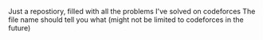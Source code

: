 Just a repostiory, filled with all the problems I've solved on codeforces 
The file name should tell you what 
(might not be limited to codeforces in the future)
